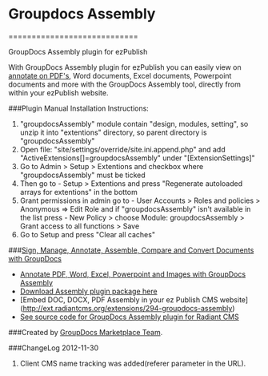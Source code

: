 # Groupdocs Assembly
============================

GroupDocs Assembly plugin for ezPublish

With GroupDocs Assembly plugin for ezPublish you can easily view on [annotate on PDF's](http://groupdocs.com/apps/Assembly), Word documents, Excel documents, Powerpoint documents and more with the GroupDocs Assembly tool, directly from within your ezPublish website.

###Plugin Manual Installation Instructions:
1. "groupdocsAssembly" module contain "design, modules, setting", so unzip it into "extentions" directory, so parent directory is "groupdocsAssembly"
2. Open file: "site/settings/override/site.ini.append.php" and add "ActiveExtensions[]=groupdocsAssembly" under "[ExtensionSettings]"
3. Go to Admin > Setup > Extentions and checkbox where "groupdocsAssembly" must be ticked
4. Then go to - Setup > Extentions and press "Regenerate autoloaded arrays for extentions" in the bottom
5. Grant permissions in admin go to - User Accounts > Roles and policies > Anonymous => Edit Role and if "groupdocsAssembly" isn't available in the list press - New Policy > choose Module: groupdocsAssembly > Grant access to all functions > Save
6. Go to Setup and press "Clear all caches"


###[Sign, Manage, Annotate, Assemble, Compare and Convert Documents with GroupDocs](http://groupdocs.com)
* [Annotate PDF, Word, Excel, Powerpoint and Images with GroupDocs Assembly](http://groupdocs.com/apps/Assembly)
* [Download Assembly plugin package here](https://github.com/groupdocs/ez-Assembly)
* [Embed DOC, DOCX, PDF Assembly in your ez Publish CMS website] (http://ext.radiantcms.org/extensions/294-groupdocs-assembly)
* [See source code for GroupDocs Assembly plugin for Radiant CMS](https://github.com/groupdocs/ez-Assembly-source)

###Created by [GroupDocs Marketplace Team](http://groupdocs.com/marketplace/).

###ChangeLog
2012-11-30
1.  Client CMS name tracking was added(referer parameter in the URL).